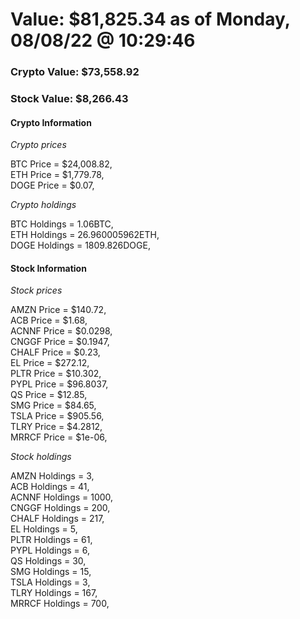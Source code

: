 # Value: $81,825.34 as of Monday, 08/08/22 @ 10:29:46 

### Crypto Value: $73,558.92

### Stock Value: $8,266.43

#### Crypto Information 
*Crypto prices* 

BTC Price = $24,008.82,  
ETH Price = $1,779.78,  
DOGE Price = $0.07,  


*Crypto holdings* 

BTC Holdings = 1.06BTC,  
ETH Holdings = 26.960005962ETH,  
DOGE Holdings = 1809.826DOGE,  


#### Stock Information 

*Stock prices* 

AMZN Price = $140.72,  
ACB Price = $1.68,  
ACNNF Price = $0.0298,  
CNGGF Price = $0.1947,  
CHALF Price = $0.23,  
EL Price = $272.12,  
PLTR Price = $10.302,  
PYPL Price = $96.8037,  
QS Price = $12.85,  
SMG Price = $84.65,  
TSLA Price = $905.56,  
TLRY Price = $4.2812,  
MRRCF Price = $1e-06,  


*Stock holdings* 

AMZN Holdings = 3,  
ACB Holdings = 41,  
ACNNF Holdings = 1000,  
CNGGF Holdings = 200,  
CHALF Holdings = 217,  
EL Holdings = 5,  
PLTR Holdings = 61,  
PYPL Holdings = 6,  
QS Holdings = 30,  
SMG Holdings = 15,  
TSLA Holdings = 3,  
TLRY Holdings = 167,  
MRRCF Holdings = 700,  


